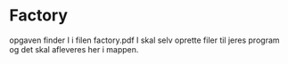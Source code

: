 # Factory
opgaven finder I i filen factory.pdf
I skal selv oprette filer til jeres program og det skal afleveres her i mappen.
